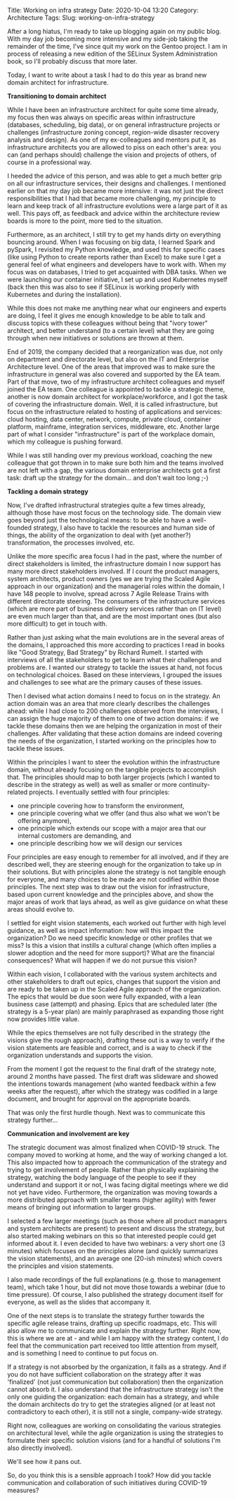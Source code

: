 Title: Working on infra strategy
Date: 2020-10-04 13:20
Category: Architecture
Tags: 
Slug: working-on-infra-strategy

After a long hiatus, I'm ready to take up blogging again on my public blog.
With my day job becoming more intensive and my side-job taking the remainder
of the time, I've since quit my work on the Gentoo project. I am in process
of releasing a new edition of the SELinux System Administration book, so I'll
probably discuss that more later.

Today, I want to write about a task I had to do this year as brand new domain
architect for infrastructure.

<!-- PELICAN_END_SUMMARY -->

**Transitioning to domain architect**

While I have been an infrastructure architect for quite some time already, my
focus then was always on specific areas within infrastructure (databases,
scheduling, big data), or on general infrastructure projects or challenges
(infrastructure zoning concept, region-wide disaster recovery analysis and
design). As one of my ex-colleagues and mentors put it, as infrastructure
architects you are allowed to piss on each other's area: you can (and perhaps
should) challenge the vision and projects of others, of course in a
professional way.

I heeded the advice of this person, and was able to get a much better grip on
all our infrastructure services, their designs and challenges. I mentioned
earlier on that my day job became more intensive: it was not just the direct
responsibilities that I had that became more challenging, my principle to learn
and keep track of all infrastructure evolutions were a large part of it as
well. This pays off, as feedback and advice within the architecture review
boards is more to the point, more tied to the situation.

Furthermore, as an architect, I still try to get my hands dirty on everything
bouncing around. When I was focusing on big data, I learned Spark and
pySpark, I revisited my Python knowledge, and used this for specific cases
(like using Python to create reports rather than Excel) to make sure I get a
general feel of what engineers and developers have to work with. When my focus
was on databases, I tried to get acquainted with DBA tasks. When we were
launching our container initiative, I set up and used Kubernetes myself (back
then this was also to see if SELinux is working properly with Kubernetes and
during the installation).

While this does not make me anything near what our engineers and experts are
doing, I feel it gives me enough knowledge to be able to talk and discuss
topics with these colleagues without being that "ivory tower" architect,
and better understand (to a certain level) what they are going through when
new initiatives or solutions are thrown at them.

End of 2019, the company decided that a reorganization was due, not only on
department and directorate level, but also on the IT and Enterprise
Architecture level. One of the areas that improved was to make sure the
infrastructure in general was also covered and supported by the EA team.
Part of that move, two of my infrastructure architect colleagues and
myself joined the EA team. One colleague is appointed to tackle a strategic
theme, another is now domain architect for workplace/workforce,
and I got the task of covering the infrastructure domain. Well, it is called
infrastructure, but focus on the infrastructure related to hosting of
applications and services: cloud hosting, data center, network, compute,
private cloud, container platform, mainframe, integration services,
middleware, etc. Another large part of what I consider "infrastructure" is
part of the workplace domain, which my colleague is pushing forward.

While I was still handing over my previous workload, coaching the new colleague
that got thrown in to make sure both him and the teams involved are not left
with a gap, the various domain enterprise architects got a first task: draft
up the strategy for the domain… and don't wait too long ;-)

**Tackling a domain strategy**

Now, I've drafted infrastructural strategies quite a few times already,
although those have most focus on the technology side. The domain view
goes beyond just the technological means: to be able to have a well-founded
strategy, I also have to tackle the resources and human side of things, the
ability of the organization to deal with (yet another?) transformation, the
processes involved, etc.

Unlike the more specific area focus I had in the past, where the number of
direct stakeholders is limited, the infrastructure domain I now support has
many more direct stakeholders involved. If I count the product managers, system
architects, product owners (yes we are trying the Scaled Agile approach in our
organization) and the managerial roles within the domain, I have 148 people to
involve, spread across 7 Agile Release Trains with different directorate
steering. The consumers of the infrastructure services (which are more part of
business delivery services rather than on IT level) are even much larger than
that, and are the most important ones (but also more difficult) to get in touch
with.

Rather than just asking what the main evolutions are in the several areas of
the domains, I approached this more according to practices I read in books like
"Good Strategy, Bad Strategy" by Richard Rumelt. I started with interviews of
all the stakeholders to get to learn what their challenges and problems are.
I wanted our strategy to tackle the issues at hand, not focus on technological
choices. Based on these interviews, I grouped the issues and challenges to see
what are the primary causes of these issues.

Then I devised what action domains I need to focus on in the strategy. An
action domain was an area that more clearly describes the challenges ahead:
while I had close to 200 challenges observed from the interviews, I can assign
the huge majority of them to one of two action domains: if we tackle these
domains then we are helping the organization in most of their challenges.
After validating that these action domains are indeed covering the needs of
the organization, I started working on the principles how to tackle these
issues.

Within the principles I want to steer the evolution within the infrastructure
domain, without already focusing on the tangible projects to accomplish that.
The principles should map to both larger projects (which I wanted to describe
in the strategy as well) as well as smaller or more continuity-related
projects. I eventually settled with four principles:
  - one principle covering how to transform the environment,
  - one principle covering what we offer (and thus also what we won't be
    offering anymore),
  - one principle which extends our scope with a major area that our internal
    customers are demanding, and
  - one principle describing how we will design our services

Four principles are easy enough to remember for all involved, and if they are
described well, they are steering enough for the organization to take up in
their solutions. But with principles alone the strategy is not tangible enough
for everyone, and many choices to be made are not codified within those
principles. The next step was to draw out the vision for  infrastructure, based
upon current knowledge and the principles above, and show the major areas of
work that lays ahead, as well as give guidance on what these areas should
evolve to.

I settled for eight vision statements, each worked out further with high level
guidance, as well as impact information: how will this impact the organization?
Do we need specific knowledge or other profiles that we miss? Is this a vision
that instills a cultural change (which often implies a slower adoption and the
need for more support)? What are the financial consequences? What will happen
if we do not pursue this vision?

Within each vision, I collaborated with the various system architects and other
stakeholders to draft out epics, changes that support the vision and are ready
to be taken up in the Scaled Agile approach of the organization. The epics that
would be due soon were fully expanded, with a lean business case (attempt) and
phasing. Epics that are scheduled later (the strategy is a 5-year plan) are
mainly paraphrased as expanding those right now provides little value.

While the epics themselves are not fully described in the strategy (the visions
give the rough approach), drafting these out is a way to verify if the vision
statements are feasible and correct, and is a way to check if the organization
understands and supports the vision.

From the moment I got the request to the final draft of the strategy note,
around 2 months have passed. The first draft was slideware and showed the
intentions towards management (who wanted feedback within a few weeks after
the request), after which the strategy was codified in a large document, and
brought for approval on the appropriate boards.

That was only the first hurdle though. Next was to communicate this strategy
further…

**Communication and involvement are key**

The strategic document was almost finalized when COVID-19 struck. The company
moved to working at home, and the way of working changed a lot. This also
impacted how to approach the communication of the strategy and trying to get
involvement of people. Rather than physically explaining the strategy, watching
the body language of the people to see if they understand and support it or
not, I was facing digital meetings where we did not yet have video.
Furthermore, the organization was moving towards a more distributed approach
with smaller teams (higher agility) with fewer means of bringing out
information to larger groups.

I selected a few larger meetings (such as those where all product managers and
system architects are present) to present and discuss the strategy, but also
started making webinars on this so that interested people could get informed
about it. I even decided to have two webinars: a very short one (3 minutes)
which focuses on the principles alone (and quickly summarizes the vision
statements), and an average one (20-ish minutes) which covers the principles
and vision statements.

I also made recordings of the full explanations (e.g. those to management
team), which take 1 hour, but did not move those towards a webinar (due to
time pressure). Of course, I also published the strategy document itself for
everyone, as well as the slides that accompany it.

One of the next steps is to translate the strategy further towards the
specific agile release trains, drafting up specific roadmaps, etc. This will
also allow me to communicate and explain the strategy further. Right now, this
is where we are at - and while I am happy with the strategy content, I do feel
that the communication part received too little attention from myself, and is
something I need to continue to put focus on.

If a strategy is not absorbed by the organization, it fails as a strategy. And
if you do not have sufficient collaboration on the strategy after it was
'finalized' (not just communication but collaboration) then the organization
cannot absorb it. I also understand that the infrastructure strategy isn't
the only one guiding the organization: each domain has a strategy, and
while the domain architects do try to get the strategies aligned (or at least
not contradictory to each other), it is still not a single, company-wide
strategy.

Right now, colleagues are working on consolidating the various strategies on
architectural level, while the agile organization is using the strategies to
formulate their specific solution visions (and for a handful of solutions I'm
also directly involved).

We'll see how it pans out.

So, do you think this is a sensible approach I took? How did you tackle
communication and collaboration of such initiatives during COVID-19 measures? 


